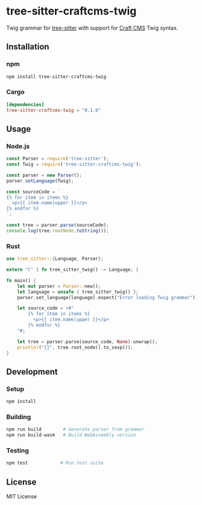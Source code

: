 # tree-sitter-craftcms-twig

Twig grammar for [tree-sitter](https://github.com/tree-sitter/tree-sitter) with support for [Craft CMS](https://craftcms.com/) Twig syntax.

## Installation

### npm

```bash
npm install tree-sitter-craftcms-twig
```

### Cargo

```toml
[dependencies]
tree-sitter-craftcms-twig = "0.1.0"
```

## Usage

### Node.js

```javascript
const Parser = require('tree-sitter');
const Twig = require('tree-sitter-craftcms-twig');

const parser = new Parser();
parser.setLanguage(Twig);

const sourceCode = `
{% for item in items %}
  <p>{{ item.name|upper }}</p>
{% endfor %}
`;

const tree = parser.parse(sourceCode);
console.log(tree.rootNode.toString());
```

### Rust

```rust
use tree_sitter::{Language, Parser};

extern "C" { fn tree_sitter_twig() -> Language; }

fn main() {
    let mut parser = Parser::new();
    let language = unsafe { tree_sitter_twig() };
    parser.set_language(language).expect("Error loading Twig grammar");

    let source_code = r#"
        {% for item in items %}
          <p>{{ item.name|upper }}</p>
        {% endfor %}
    "#;

    let tree = parser.parse(source_code, None).unwrap();
    println!("{}", tree.root_node().to_sexp());
}
```

## Development

### Setup

```bash
npm install
```

### Building

```bash
npm run build        # Generate parser from grammar
npm run build-wasm   # Build WebAssembly version
```

### Testing

```bash
npm test            # Run test suite
```

## License

MIT License
